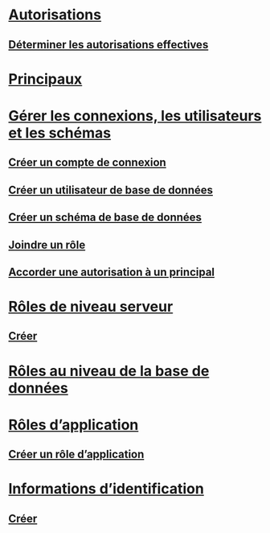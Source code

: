 # [Autorisations](getting-started-with-database-engine-permissions.md)  
## [Déterminer les autorisations effectives](determining-effective-database-engine-permissions.md)  
# [Principaux](principals-database-engine.md)  
# [Gérer les connexions, les utilisateurs et les schémas](managing-logins-users-and-schemas-how-to-topics.md)  
## [Créer un compte de connexion](create-a-login.md)  
## [Créer un utilisateur de base de données](create-a-database-user.md)  
## [Créer un schéma de base de données](create-a-database-schema.md)  
## [Joindre un rôle](join-a-role.md)  
## [Accorder une autorisation à un principal](grant-a-permission-to-a-principal.md)  
# [Rôles de niveau serveur](server-level-roles.md)  
## [Créer](create-a-server-role.md)  
# [Rôles au niveau de la base de données](database-level-roles.md)  
# [Rôles d’application](application-roles.md)  
## [Créer un rôle d’application](create-an-application-role.md)  
# [Informations d’identification](credentials-database-engine.md)  
## [Créer](create-a-credential.md)  
